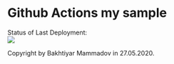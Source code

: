 # Github Actions my sample

Status of Last Deployment:<br>
<img src="https://github.com/atilla-666/hello/workflows/My-Gitub-Actions/badge.svg?branch=master"><br>


Copyright by Bakhtiyar Mammadov in 27.05.2020.
